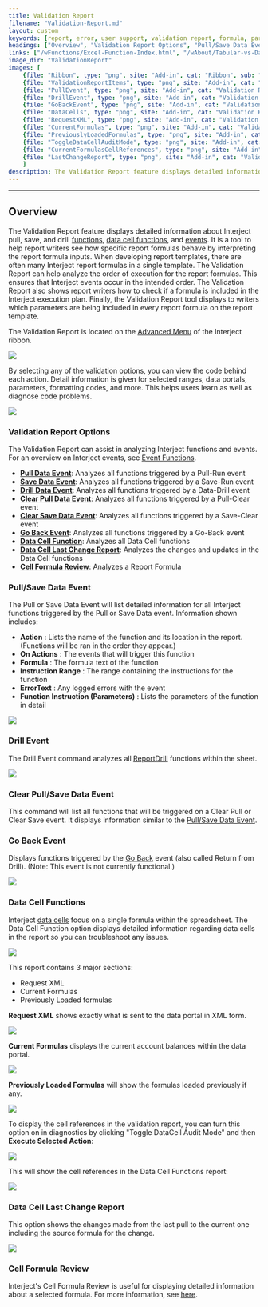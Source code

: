 ```yaml
---
title: Validation Report
filename: "Validation-Report.md"
layout: custom
keywords: [report, error, user support, validation report, formula, parameters, functions, detailed information, code, events, triggers]
headings: ["Overview", "Validation Report Options", "Pull/Save Data Event", "Drill Event", "Clear Pull/Save Data Event", "Go Back Event", "Data Cell Functions", "Data Cell Last Change Report", "Cell Formula Review"]
links: ["/wFunctions/Excel-Function-Index.html", "/wAbout/Tabular-vs-Data-Cells.html", "/wFunctions/Event-Functions-Landing.html", "/wGetStarted/INTERJECT-Ribbon-Menu-Items.html#advanced-menu-items", "/wFunctions/Event-Functions-Landing.html", "#pullsave-data-event", "#pullsave-data-event", "#drill-event", "#clear-pullsave-data-event", "#clear-pullsave-data-event", "#go-back-event", "#data-cell-functions", "#data-cell-last-change-report", "#cell-formula-review", "/wFunctions/ReportDrill.html", "#pullsave-data-event", "/wGetStarted/INTERJECT-Ribbon-Menu-Items.html#return-from-drill", "/wAbout/Tabular-vs-Data-Cells.html#data-cells", "/wIndex/Report-Formula-Reviews.html#cell-formula-review"]
image_dir: "ValidationReport"
images: [
    {file: "Ribbon", type: "png", site: "Add-in", cat: "Ribbon", sub: "", report: "", ribbon: "Advanced", config: ""}, 
    {file: "ValidationReportItems", type: "png", site: "Add-in", cat: "Ribbon", sub: "Validation Report", report: "", ribbon: "Advanced", config: ""}, 
    {file: "PullEvent", type: "png", site: "Add-in", cat: "Validation Report", sub: "Pull/Save Data Event", report: "", ribbon: "", config: ""}, 
    {file: "DrillEvent", type: "png", site: "Add-in", cat: "Validation Report", sub: "Drill Event", report: "", ribbon: "", config: ""}, 
    {file: "GoBackEvent", type: "png", site: "Add-in", cat: "Validation Report", sub: "Go Back Event", report: "", ribbon: "", config: ""}, 
    {file: "DataCells", type: "png", site: "Add-in", cat: "Validation Report", sub: "Data Cell Functions", report: "", ribbon: "", config: ""}, 
    {file: "RequestXML", type: "png", site: "Add-in", cat: "Validation Report", sub: "Data Cell Functions", report: "", ribbon: "", config: ""}, 
    {file: "CurrentFormulas", type: "png", site: "Add-in", cat: "Validation Report", sub: "Data Cell Functions", report: "", ribbon: "", config: ""}, 
    {file: "PreviouslyLoadedFormulas", type: "png", site: "Add-in", cat: "Validation Report", sub: "Data Cell Functions", report: "", ribbon: "", config: ""}, 
    {file: "ToggleDataCellAuditMode", type: "png", site: "Add-in", cat: "Diagnostics", sub: "Toggle DataCell Audit Mode", report: "", ribbon: "", config: ""}, 
    {file: "CurrentFormulasCellReferences", type: "png", site: "Add-in", cat: "Validation Report", sub: "Data Cell Functions", report: "", ribbon: "", config: ""}, 
    {file: "LastChangeReport", type: "png", site: "Add-in", cat: "Validation Report", sub: "Data Cell Last Change Report", report: "", ribbon: "", config: ""}
    ]
description: The Validation Report feature displays detailed information about Interject pull, save, and drill functions, data cell functions, and events.
---
```

* * *

## Overview

The Validation Report feature displays detailed information about Interject pull, save, and drill [functions](/wFunctions/Excel-Function-Index.html), [data cell functions](/wAbout/Tabular-vs-Data-Cells.html), and [events](/wFunctions/Event-Functions-Landing.html). It is a tool to help report writers see how specific report formulas behave by interpreting the report formula inputs. When developing report templates, there are often many Interject report formulas in a single template. The Validation Report can help analyze the order of execution for the report formulas. This ensures that Interject events occur in the intended order. The Validation Report also shows report writers how to check if a formula is included in the Interject execution plan. Finally, the Validation Report tool displays to writers which parameters are being included in every report formula on the report template.

The Validation Report is located on the [Advanced Menu](/wGetStarted/INTERJECT-Ribbon-Menu-Items.html#advanced-menu-items) of the Interject ribbon.

![](/images/ValidationReport/Ribbon.png)
<br>

By selecting any of the validation options, you can view the code behind each action. Detail information is given for selected ranges, data portals, parameters, formatting codes, and more. This helps users learn as well as diagnose code problems.

![](/images/ValidationReport/ValidationReportItems.png)
<br>

### Validation Report Options

The Validation Report can assist in analyzing Interject functions and events. For an overview on Interject events, see [Event Functions](/wFunctions/Event-Functions-Landing.html).

* [**Pull Data Event**](#pullsave-data-event): Analyzes all functions triggered by a Pull-Run event
* [**Save Data Event**](#pullsave-data-event): Analyzes all functions triggered by a Save-Run event
* [**Drill Data Event**](#drill-event): Analyzes all functions triggered by a Data-Drill event
* [**Clear Pull Data Event**](#clear-pullsave-data-event): Analyzes all functions triggered by a Pull-Clear event
* [**Clear Save Data Event**](#clear-pullsave-data-event): Analyzes all functions triggered by a Save-Clear event
* [**Go Back Event**](#go-back-event): Analyzes all functions triggered by a Go-Back event
* [**Data Cell Function**](#data-cell-functions): Analyzes all Data Cell functions
* [**Data Cell Last Change Report**](#data-cell-last-change-report): Analyzes the changes and updates in the Data Cell functions
* [**Cell Formula Review**](#cell-formula-review): Analyzes a Report Formula

### Pull/Save Data Event

The Pull or Save Data Event will list detailed information for all Interject functions triggered by the Pull or Save Data event. Information shown includes:

* **Action** : Lists the name of the function and its location in the report. (Functions will be ran in the order they appear.)
* **On Actions** : The events that will trigger this function
* **Formula** : The formula text of the function
* **Instruction Range** : The range containing the instructions for the function
* **ErrorText** : Any logged errors with the event
* **Function Instruction (Parameters)** : Lists the parameters of the function in detail

![](/images/ValidationReport/PullEvent.png)
<br>

### Drill Event

The Drill Event command analyzes all [ReportDrill](/wFunctions/ReportDrill.html) functions within the sheet. 

![](/images/ValidationReport/DrillEvent.png)
<br>

### Clear Pull/Save Data Event

This command will list all functions that will be triggered on a Clear Pull or Clear Save event. It displays information similar to the [Pull/Save Data Event](#pullsave-data-event).

### Go Back Event

Displays functions triggered by the [Go Back](/wGetStarted/INTERJECT-Ribbon-Menu-Items.html#return-from-drill) event (also called Return from Drill). (Note: This event is not currently functional.)

![](/images/ValidationReport/GoBackEvent.png)
<br>

### Data Cell Functions

Interject [data cells](/wAbout/Tabular-vs-Data-Cells.html#data-cells) focus on a single formula within the spreadsheet. The Data Cell Function option displays detailed information regarding data cells in the report so you can troubleshoot any issues.

![](/images/ValidationReport/DataCells.png)
<br>

This report contains 3 major sections:

* Request XML
* Current Formulas
* Previously Loaded formulas

**Request XML** shows exactly what is sent to the data portal in XML form.

![](/images/ValidationReport/RequestXML.png)
<br>

**Current Formulas** displays the current account balances within the data portal.

![](/images/ValidationReport/CurrentFormulas.png)
<br>

**Previously Loaded Formulas** will show the formulas loaded previously if any.

![](/images/ValidationReport/PreviouslyLoadedFormulas.png)
<br>

To display the cell references in the validation report, you can turn this option on in diagnostics by clicking "Toggle DataCell Audit Mode" and then **Execute Selected Action**:

![](/images/ValidationReport/ToggleDataCellAuditMode.png)
<br>

This will show the cell references in the Data Cell Functions report:


![](/images/ValidationReport/CurrentFormulasCellReferences.png)
<br>

### Data Cell Last Change Report

This option shows the changes made from the last pull to the current one including the source formula for the change.

![](/images/ValidationReport/LastChangeReport.png)
<br>

### Cell Formula Review

Interject's Cell Formula Review is useful for displaying detailed information about a selected formula. For more information, see [here](/wIndex/Report-Formula-Reviews.html#cell-formula-review).
